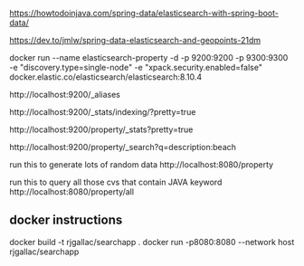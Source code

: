 https://howtodoinjava.com/spring-data/elasticsearch-with-spring-boot-data/

https://dev.to/jmlw/spring-data-elasticsearch-and-geopoints-21dm


docker run --name elasticsearch-property -d -p 9200:9200 -p 9300:9300 \
-e "discovery.type=single-node" -e "xpack.security.enabled=false" \
docker.elastic.co/elasticsearch/elasticsearch:8.10.4

http://localhost:9200/_aliases

http://localhost:9200/_stats/indexing/?pretty=true

http://localhost:9200/property/_stats?pretty=true

http://localhost:9200/property/_search?q=description:beach

run this to generate lots of random data
http://localhost:8080/property

run this to query all those cvs that contain JAVA keyword
http://localhost:8080/property/all


## docker instructions
docker build -t rjgallac/searchapp .
docker run -p8080:8080 --network host rjgallac/searchapp